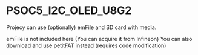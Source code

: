 # PSOC5_I2C_OLED_U8G2
Projecy can use (optionally) emFile and SD card with media.

emFile is not included here (You can acquire it from Infineon)
You can also download and use petitFAT instead (requires code modification)

